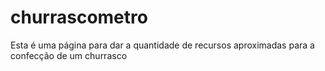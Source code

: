 # churrascometro
Esta é uma página para dar a quantidade de recursos aproximadas para a confecção de um churrasco
